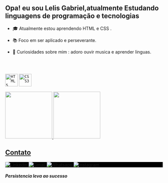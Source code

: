 ## Opa! eu sou Lelis Gabriel,atualmente Estudando linguagens de programação e tecnologias

- 🎓 Atualmente estou aprendendo HTML e CSS .

- 📚 Foco em ser aplicado e perseverante.

- 🚀 Curiosidades sobre mim : adoro ouvir musica e aprender linguas.

<br><br>

<code><img width="40px" src="https://cdn.jsdelivr.net/gh/devicons/devicon/icons/html5/html5-original-wordmark.svg" title = "HTML5"/></code>
<code><img width="40px" src="https://cdn.jsdelivr.net/gh/devicons/devicon/icons/css3/css3-original-wordmark.svg" title = "CSS3"/></code>

<div align="left">
   <a href="https://github.com/lucelhocristiano">
   <img height="150cm" src="https://github-readme-stats.vercel.app/api?username=lelisgabriel&show_icons=true&theme=react&layout=compact"/>
   <img height="150em" src="https://github-readme-stats.vercel.app/api/top-langs/?username=lelisgabriel&show_icons=true&theme=react&layout=compact"/>
</div>

<!-- Contact -->
<h2>Contato</h2>

<p style="background:black">  
<a href="https://www.linkedin.com/in/lucelho-cristiano-b17196239" target="_blank">
  <img src="https://img.shields.io/badge/-LelisGabriel-0077B5?style=flat&logo=linkedin" alt="Linkedin"/>
</a>  
<a href="https://mail.google.com/mail/u/0/#inbox?compose=CllgCJNvwDlxBSwvBFBBrBfWTRLxMfDbvbBWvZXpmhcfjmmZrZKlKTSLrPkSJlVHpvHkDzCkPFL" target="_blank">
 <img src="https://img.shields.io/badge/-LelisGabriel-D14836?style=flat&logo=gmail&logoColor=white" 
 alt="Gmail"/>
</a>  
<a href="https://contate.me/lucelho" target="_blank">
  <img src="https://img.shields.io/badge/-LelisGabriel-25D366??style=for-the-badge&logo=whatsapp&logoColor=white" alt="Whatsapp"/>  
</a>  
<a href="https://www.instagram.com/lucelhosilva" target="_blank">
 <img src="https://img.shields.io/badge/-LelisGabriel-E4405F?style=flat&logo=instagram&logoColor=white" alt="instagram"/>
</a>
</p>

<!-- citation -->

#### _Persistencia leva ao sucesso_
